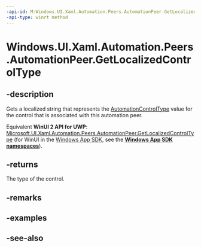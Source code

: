 ```yaml
---
-api-id: M:Windows.UI.Xaml.Automation.Peers.AutomationPeer.GetLocalizedControlType
-api-type: winrt method
---
```


<!-- Method syntax
public string GetLocalizedControlType()
-->

# Windows.UI.Xaml.Automation.Peers.AutomationPeer.GetLocalizedControlType

## -description
Gets a localized string that represents the [AutomationControlType](automationcontroltype.md) value for the control that is associated with this automation peer.

Equivalent **WinUI 2 API for UWP**: [Microsoft.UI.Xaml.Automation.Peers.AutomationPeer.GetLocalizedControlType](/windows/winui/api/microsoft.ui.xaml.automation.peers.automationpeer.getlocalizedcontroltype) (for WinUI in the [Windows App SDK](/windows/apps/windows-app-sdk/), see the **[Windows App SDK namespaces](/windows/windows-app-sdk/api/winrt/)**).

## -returns
The type of the control.

## -remarks

## -examples

## -see-also
